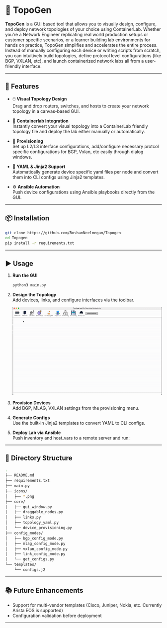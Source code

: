 # 📘 TopoGen

**TopoGen** is a GUI based tool that allows you to visually design, configure, and deploy network topologies of your choice using ContainerLab. Whether you’re a Network Engineer replicating real world production setups or customer specific scenarios, or a learner building lab environments for hands on practice, TopoGen simplifies and accelerates the entire process. Instead of manually configuring each device or writing scripts from scratch, you can intuitively build topologies, define protocol level configurations (like BGP, VXLAN, etc), and launch containerized network labs all from a user-friendly interface.

---

## 🚀 Features

- 🖱️ **Visual Topology Design**  
  Drag and drop routers, switches, and hosts to create your network topology in a canvas-based GUI.

- 🐳 **Containerlab Integration**  
  Instantly convert your visual topology into a ContainerLab friendly topology file and deploy the lab either manually or automatically.

- 🔗 **Provisioning**  
  Set up L2/L3 interface configurations, add/configure necessary protcol specific configurations for BGP, Vxlan, etc easily through dialog windows.

- 📄 **YAML & Jinja2 Support**  
  Automatically generate device specific yaml files per node and convert them into CLI configs using Jinja2 templates.

- ⚙️ **Ansible Automation**  
  Push device configurations using Ansible playbooks directly from the GUI.

---

## 📦 Installation

```bash
git clone https://github.com/RoshanNeelmegam/Topogen
cd Topogen
pip install -r requirements.txt
```

---

## ▶️ Usage

1. **Run the GUI**  
   ```bash
   python3 main.py
   ```

2. **Design the Topology**  
   Add devices, links, and configure interfaces via the toolbar.
   
   ![designing-topology](https://github.com/RoshanNeelmegam/Topogen/blob/main/Images/toplogy-design.gif)

4. **Provision Devices**  
   Add BGP, MLAG, VXLAN settings from the provisioning menu.

5. **Generate Configs**  
   Use the built-in Jinja2 templates to convert YAML to CLI configs.

6. **Deploy Lab via Ansible**  
   Push inventory and host_vars to a remote server and run:

---

## 📁 Directory Structure

```bash
.
├── README.md
├── requirements.txt
├── main.py
├── icons/                     
│   ├── *.png
├── core/                       
│   ├── gui_window.py
│   ├── draggable_nodes.py
│   ├── links.py
│   ├── topology_yaml.py
│   └── device_provisioning.py
├── config_modes/              
│   ├── bgp_config_mode.py
│   ├── mlag_config_mode.py
│   ├── vxlan_config_mode.py
│   ├── link_config_mode.py
│   └── get_configs.py
└── templates/                
    └── configs.j2
```

---

## 📚 Future Enhancements

- Support for multi-vendor templates (Cisco, Juniper, Nokia, etc. Currently Arista EOS is supported)
- Configuration validation before deployment

---